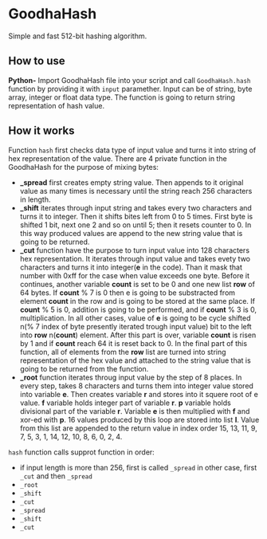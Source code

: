 # GoodhaHash
Simple and fast 512-bit hashing algorithm.

## How to use
**Python-** Import GoodhaHash file into your script and call `GoodhaHash.hash` function by providing it with `input` paramether. Input can be of string, byte array, integer or float data type. The function is going to return string representation of hash value.

## How it works
Function `hash` first checks data type of input value and turns it into string of hex representation of the value.
There are 4 private function in the GoodhaHash for the purpose of mixing bytes:

+ **_spread** first creates empty string value. Then appends to it original value as many times is necessary until the string reach 256 characters in length.
+ **_shift** iterates through input string and takes every two characters and turns it to integer. Then it shifts bites left from 0 to 5 times. First byte is shifted 1 bit, next one 2 and so on until 5; then it resets counter to 0. In this way produced values are append to the new string value that is going to be returned.
+ **_cut** function have the purpose to turn input value into 128 characters hex representation. It iterates through input value and takes evety two characters and turns it into integer(**e** in the code). Than it mask that number with 0xff for the case when value exceeds one byte. Before it continues, another variable **count** is set to be 0 and one new list **row** of 64 bytes. If **count** % 7 is 0 then e is going to be substracted from element **count** in the row and is going to be stored at the same place. If **count** % 5 is 0, addition is going to be performed, and if **count** % 3 is 0, multiplication. In all other cases, value of **e** is going to be cycle shifted n(% 7 index of byte presently iterated trough input value) bit to the left into **row** n(**count**) element. After this part is over, variable **count** is risen by 1 and if **count** reach 64 it is reset back to 0. In the final part of this function, all of elements from the **row** list are turned into string representation of the hex value and attached to the string value that is going to be returned from the function.
+ **_root** function iterates throug input value by the step of 8 places. In every step, takes 8 characters and turns them into integer value stored into variable **e**. Then creates variable **r** and stores into it squere root of e value. **f** variable holds integer part of variable **r**. **p** variable holds divisional part of the variable **r**. Variable **e** is then multiplied with **f** and xor-ed with **p**. 16 values produced by this loop are stored into list **l**. Value from this list are appended to the return value in index order 15, 13, 11, 9, 7, 5, 3, 1, 14, 12, 10, 8, 6, 0, 2, 4.

`hash` function calls supprot function in order:

+ if input length is more than 256, first is called `_spread` in other case, first `_cut` and then `_spread`
+ `_root`
+ `_shift`
+ `_cut`
+ `_spread`
+ `_shift`
+ `_cut`